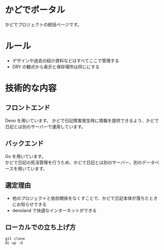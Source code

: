 # かどでポータル

かどでプロジェクトの統括ページです。

# ルール

- デザインや過去の紹介資料などはすべてここで管理する
- DRY の観点から表示と保存場所は同じにする

# 技術的な内容

## フロントエンド

Deno を用いています。
かどで日記障害発生時に情報を提供できるよう、かどで日記とは別のサーバーで運用しています。

## バックエンド

Go を用いています。  
かどで日記の死活管理を行うため、かどで日記とは別のサーバー、別のデータベースを用いています。

## 選定理由

- 他のプロジェクトと依存関係をなくすことで、かどで日記本体が落ちたときにお知らせできる
- denoland で快適なインターネットができる

## ローカルでの立ち上げ方

```
git clone
dc up -d
```
